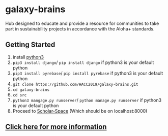# galaxy-brains
Hub designed to educate and provide a resource for communities to take part in sustainability projects in accordance with the Aloha+ standards.

## Getting Started
1. install [python3](https://www.python.org/downloads/release/python-374/)
2. `pip3 install django`/ `pip install django` if python3 is your default python 
3. `pip3 install pyrebase`/ `pip install pyrebase`  if python3 is your default python
4. `git clone https://github.com/HACC2019/galaxy-brains.git`
5. `cd galaxy-brains`
6. `cd src`
7. `python3 mangage.py runserver`/ `python manage.py runserver`  if python3 is your default python 
8. Proceed to [Scholar-Space](http://127.0.0.1:8000/) (Which should be on localhost:8000)

## [Click here for more information](https://devpost.com/software/galaxy-brains)
